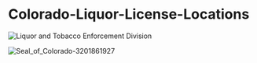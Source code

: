 # Colorado-Liquor-License-Locations

![Liquor and Tobacco Enforcement Division](https://github.com/user-attachments/assets/c12719f0-991a-4724-bb34-03122830db33)

![Seal_of_Colorado-3201861927](https://github.com/user-attachments/assets/c78735a7-c568-433b-9369-3c6bc28fd156)
